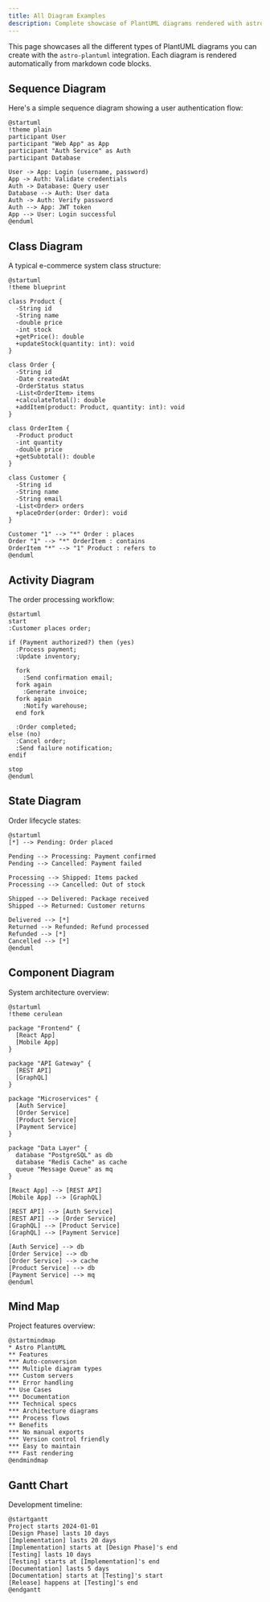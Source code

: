 ```yaml
---
title: All Diagram Examples
description: Complete showcase of PlantUML diagrams rendered with astro-plantuml
---
```


This page showcases all the different types of PlantUML diagrams you can create with the `astro-plantuml` integration. Each diagram is rendered automatically from markdown code blocks.

## Sequence Diagram

Here's a simple sequence diagram showing a user authentication flow:

```plantuml
@startuml
!theme plain
participant User
participant "Web App" as App
participant "Auth Service" as Auth
participant Database

User -> App: Login (username, password)
App -> Auth: Validate credentials
Auth -> Database: Query user
Database --> Auth: User data
Auth -> Auth: Verify password
Auth --> App: JWT token
App --> User: Login successful
@enduml
```

## Class Diagram

A typical e-commerce system class structure:

```plantuml
@startuml
!theme blueprint

class Product {
  -String id
  -String name
  -double price
  -int stock
  +getPrice(): double
  +updateStock(quantity: int): void
}

class Order {
  -String id
  -Date createdAt
  -OrderStatus status
  -List<OrderItem> items
  +calculateTotal(): double
  +addItem(product: Product, quantity: int): void
}

class OrderItem {
  -Product product
  -int quantity
  -double price
  +getSubtotal(): double
}

class Customer {
  -String id
  -String name
  -String email
  -List<Order> orders
  +placeOrder(order: Order): void
}

Customer "1" --> "*" Order : places
Order "1" --> "*" OrderItem : contains
OrderItem "*" --> "1" Product : refers to
@enduml
```

## Activity Diagram

The order processing workflow:

```plantuml
@startuml
start
:Customer places order;

if (Payment authorized?) then (yes)
  :Process payment;
  :Update inventory;
  
  fork
    :Send confirmation email;
  fork again
    :Generate invoice;
  fork again
    :Notify warehouse;
  end fork
  
  :Order completed;
else (no)
  :Cancel order;
  :Send failure notification;
endif

stop
@enduml
```

## State Diagram

Order lifecycle states:

```plantuml
@startuml
[*] --> Pending: Order placed

Pending --> Processing: Payment confirmed
Pending --> Cancelled: Payment failed

Processing --> Shipped: Items packed
Processing --> Cancelled: Out of stock

Shipped --> Delivered: Package received
Shipped --> Returned: Customer returns

Delivered --> [*]
Returned --> Refunded: Refund processed
Refunded --> [*]
Cancelled --> [*]
@enduml
```

## Component Diagram

System architecture overview:

```plantuml
@startuml
!theme cerulean

package "Frontend" {
  [React App]
  [Mobile App]
}

package "API Gateway" {
  [REST API]
  [GraphQL]
}

package "Microservices" {
  [Auth Service]
  [Order Service]
  [Product Service]
  [Payment Service]
}

package "Data Layer" {
  database "PostgreSQL" as db
  database "Redis Cache" as cache
  queue "Message Queue" as mq
}

[React App] --> [REST API]
[Mobile App] --> [GraphQL]

[REST API] --> [Auth Service]
[REST API] --> [Order Service]
[GraphQL] --> [Product Service]
[GraphQL] --> [Payment Service]

[Auth Service] --> db
[Order Service] --> db
[Order Service] --> cache
[Product Service] --> db
[Payment Service] --> mq
@enduml
```

## Mind Map

Project features overview:

```plantuml
@startmindmap
* Astro PlantUML
** Features
*** Auto-conversion
*** Multiple diagram types
*** Custom servers
*** Error handling
** Use Cases
*** Documentation
*** Technical specs
*** Architecture diagrams
*** Process flows
** Benefits
*** No manual exports
*** Version control friendly
*** Easy to maintain
*** Fast rendering
@endmindmap
```

## Gantt Chart

Development timeline:

```plantuml
@startgantt
Project starts 2024-01-01
[Design Phase] lasts 10 days
[Implementation] lasts 20 days
[Implementation] starts at [Design Phase]'s end
[Testing] lasts 10 days
[Testing] starts at [Implementation]'s end
[Documentation] lasts 5 days
[Documentation] starts at [Testing]'s start
[Release] happens at [Testing]'s end
@endgantt
```

